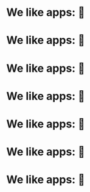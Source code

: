 # We like apps: 🤖
# We like apps: 🤖
# We like apps: 🤖
# We like apps: 🤖
# We like apps: 🤖
# We like apps: 🤖
# We like apps: 🤖

